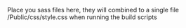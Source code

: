 Place you sass files here,
they will combined to a single file /Public/css/style.css
when running the build scripts